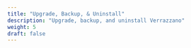 ```yaml
---
title: "Upgrade, Backup, & Uninstall"
description: "Upgrade, backup, and uninstall Verrazzano"
weight: 5
draft: false
---
```

